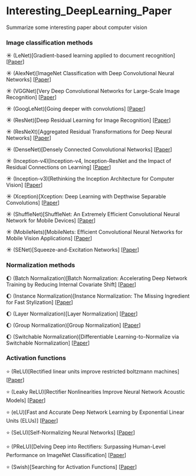 # Interesting_DeepLearning_Paper
Summarize some interesting paper about computer vision

### Image classification methods
:sunny: (LeNet)[Gradient-based learning applied to document recognition] [[Paper](http://vision.stanford.edu/cs598_spring07/papers/Lecun98.pdf)]

:sunny: (AlexNet)[ImageNet Classification with Deep Convolutional Neural Networks] [[Paper](http://xanadu.cs.sjsu.edu/~drtylin/classes/cs267_old/ImageNet%20DNN%20NIPS2012(2).pdf)]

:sunny: (VGGNet)[Very Deep Convolutional Networks for Large-Scale Image Recognition] [[Paper](http://cn.arxiv.org/pdf/1409.1556v6)]

:sunny: (GoogLeNet)[Going deeper with convolutions] [[Paper](http://cn.arxiv.org/pdf/1409.4842v1)]

:sunny: (ResNet)[Deep Residual Learning for Image Recognition] [[Paper](http://cn.arxiv.org/pdf/1512.03385v1)]

:sunny: (ResNeXt)[Aggregated Residual Transformations for Deep Neural Networks] [[Paper](http://cn.arxiv.org/pdf/1611.05431v2)]

:sunny: (DenseNet)[Densely Connected Convolutional Networks] [[Paper](http://cn.arxiv.org/pdf/1608.06993v5)]

:sunny: (Inception-v4)[Inception-v4, Inception-ResNet and the Impact of Residual Connections on Learning] [[Paper](http://cn.arxiv.org/pdf/1602.07261v2)]

:sunny: (Inception-v3)[Rethinking the Inception Architecture for Computer Vision] [[Paper](https://www.cv-foundation.org/openaccess/content_cvpr_2016/papers/Szegedy_Rethinking_the_Inception_CVPR_2016_paper.pdf)]

:sunny: (Xception)[Xception: Deep Learning with Depthwise Separable Convolutions] [[Paper](http://cn.arxiv.org/pdf/1610.02357v3)]

:sunny: (ShuffleNet)[ShuffleNet: An Extremely Efficient Convolutional Neural Network for Mobile Devices] [[Paper](http://cn.arxiv.org/pdf/1707.01083v2)]

:sunny: (MobileNets)[MobileNets: Efficient Convolutional Neural Networks for Mobile Vision Applications] [[Paper](http://cn.arxiv.org/pdf/1704.04861v1)]

:sunny: (SENet)[Squeeze-and-Excitation Networks] [[Paper](http://cn.arxiv.org/pdf/1709.01507)]

### Normalization methods

:moon: (Batch Normalization)[Batch Normalization: Accelerating Deep Network Training by Reducing Internal Covariate Shift] [[Paper](http://cn.arxiv.org/pdf/1502.03167v3)]

:moon: (Instance Normalization)[Instance Normalization: The Missing Ingredient for Fast Stylization] [[Paper](http://cn.arxiv.org/pdf/1607.08022v3)]

:moon: (Layer Normalization)[Layer Normalization] [[Paper](https://arxiv.org/pdf/1607.06450v1.pdf)]

:moon: (Group Normalization)[Group Normalization] [[Paper](https://arxiv.org/pdf/1803.08494.pdf)]

:moon: (Switchable Normalization)[Differentiable Learning-to-Normalize via Switchable Normalization] [[Paper](https://arxiv.org/pdf/1806.10779.pdf)]

### Activation functions

:star: (ReLU)[Rectified linear units improve restricted boltzmann machines] [[Paper](http://www.cs.utoronto.ca/~hinton/absps/reluICML.pdf)]

:star: (Leaky ReLU)[Rectifier Nonlinearities Improve Neural Network Acoustic Models] [[Paper](http://robotics.stanford.edu/~amaas/papers/relu_hybrid_icml2013_final.pdf)]

:star: (eLU)[Fast and Accurate Deep Network Learning by Exponential Linear Units (ELUs)] [[Paper](http://cn.arxiv.org/pdf/1511.07289v5)]

:star: (SeLU)[Self-Normalizing Neural Networks] [[Paper](http://cn.arxiv.org/pdf/1706.02515)]

:star: (PReLU)[Delving Deep into Rectifiers: Surpassing Human-Level Performance on ImageNet Classification] [[Paper](http://cn.arxiv.org/pdf/1502.01852v1)]

:star: (Swish)[Searching for Activation Functions] [[Paper](https://arxiv.org/pdf/1710.05941.pdf)]









